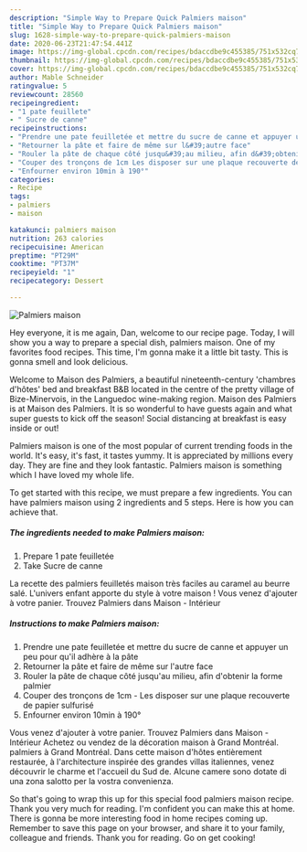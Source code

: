 ```yaml
---
description: "Simple Way to Prepare Quick Palmiers maison"
title: "Simple Way to Prepare Quick Palmiers maison"
slug: 1628-simple-way-to-prepare-quick-palmiers-maison
date: 2020-06-23T21:47:54.441Z
image: https://img-global.cpcdn.com/recipes/bdaccdbe9c455385/751x532cq70/palmiers-maison-photo-principale-de-la-recette.jpg
thumbnail: https://img-global.cpcdn.com/recipes/bdaccdbe9c455385/751x532cq70/palmiers-maison-photo-principale-de-la-recette.jpg
cover: https://img-global.cpcdn.com/recipes/bdaccdbe9c455385/751x532cq70/palmiers-maison-photo-principale-de-la-recette.jpg
author: Mable Schneider
ratingvalue: 5
reviewcount: 28560
recipeingredient:
- "1 pate feuillete"
- " Sucre de canne"
recipeinstructions:
- "Prendre une pate feuilletée et mettre du sucre de canne et appuyer un peu pour qu&#39;il adhère à la pâte"
- "Retourner la pâte et faire de même sur l&#39;autre face"
- "Rouler la pâte de chaque côté jusqu&#39;au milieu, afin d&#39;obtenir la forme palmier"
- "Couper des tronçons de 1cm Les disposer sur une plaque recouverte de papier sulfurisé"
- "Enfourner environ 10min à 190°"
categories:
- Recipe
tags:
- palmiers
- maison

katakunci: palmiers maison 
nutrition: 263 calories
recipecuisine: American
preptime: "PT29M"
cooktime: "PT37M"
recipeyield: "1"
recipecategory: Dessert

---
```



![Palmiers maison](https://img-global.cpcdn.com/recipes/bdaccdbe9c455385/751x532cq70/palmiers-maison-photo-principale-de-la-recette.jpg)

Hey everyone, it is me again, Dan, welcome to our recipe page. Today, I will show you a way to prepare a special dish, palmiers maison. One of my favorites food recipes. This time, I'm gonna make it a little bit tasty. This is gonna smell and look delicious.

Welcome to Maison des Palmiers, a beautiful nineteenth-century &#39;chambres d&#39;hôtes&#39; bed and breakfast B&amp;B located in the centre of the pretty village of Bize-Minervois, in the Languedoc wine-making region. Maison des Palmiers is at Maison des Palmiers. It is so wonderful to have guests again and what super guests to kick off the season! Social distancing at breakfast is easy inside or out!

Palmiers maison is one of the most popular of current trending foods in the world. It's easy, it's fast, it tastes yummy. It is appreciated by millions every day. They are fine and they look fantastic. Palmiers maison is something which I have loved my whole life.


To get started with this recipe, we must prepare a few ingredients. You can have palmiers maison using 2 ingredients and 5 steps. Here is how you can achieve that.

<!--inarticleads1-->

##### The ingredients needed to make Palmiers maison:

1. Prepare 1 pate feuilletée
1. Take  Sucre de canne


La recette des palmiers feuilletés maison très faciles au caramel au beurre salé. L&#39;univers enfant apporte du style à votre maison ! Vous venez d&#39;ajouter à votre panier. Trouvez Palmiers dans Maison - Intérieur 

<!--inarticleads2-->

##### Instructions to make Palmiers maison:

1. Prendre une pate feuilletée et mettre du sucre de canne et appuyer un peu pour qu&#39;il adhère à la pâte
1. Retourner la pâte et faire de même sur l&#39;autre face
1. Rouler la pâte de chaque côté jusqu&#39;au milieu, afin d&#39;obtenir la forme palmier
1. Couper des tronçons de 1cm - Les disposer sur une plaque recouverte de papier sulfurisé
1. Enfourner environ 10min à 190°


Vous venez d&#39;ajouter à votre panier. Trouvez Palmiers dans Maison - Intérieur Achetez ou vendez de la décoration maison à Grand Montréal. palmiers à Grand Montréal. Dans cette maison d&#39;hôtes entièrement restaurée, à l&#39;architecture inspirée des grandes villas italiennes, venez découvrir le charme et l&#39;accueil du Sud de. Alcune camere sono dotate di una zona salotto per la vostra convenienza. 

So that's going to wrap this up for this special food palmiers maison recipe. Thank you very much for reading. I'm confident you can make this at home. There is gonna be more interesting food in home recipes coming up. Remember to save this page on your browser, and share it to your family, colleague and friends. Thank you for reading. Go on get cooking!
